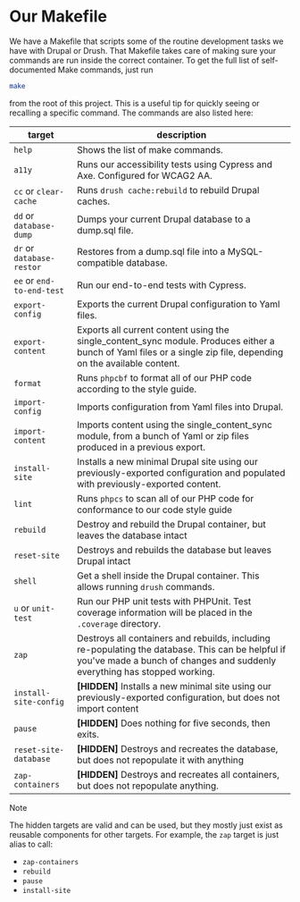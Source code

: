 # Our Makefile

We have a Makefile that scripts some of the routine development tasks we have
with Drupal or Drush. That Makefile takes care of making sure your commands are
run inside the correct container. To get the full list of self-documented Make
commands, just run

```sh
make
```

from the root of this project. This is a useful tip for quickly seeing or
recalling a specific command. The commands are also listed here:

| target                    | description                                                                                                                                                                    |
| ------------------------- | ------------------------------------------------------------------------------------------------------------------------------------------------------------------------------ |
| `help`                    | Shows the list of make commands.                                                                                                                                               |
| `a11y`                    | Runs our accessibility tests using Cypress and Axe. Configured for WCAG2 AA.                                                                                                   |
| `cc` or `clear-cache`     | Runs `drush cache:rebuild` to rebuild Drupal caches.                                                                                                                           |
| `dd` or `database-dump`   | Dumps your current Drupal database to a dump.sql file.                                                                                                                         |
| `dr` or `database-restor` | Restores from a dump.sql file into a MySQL-compatible database.                                                                                                                |
| `ee` or `end-to-end-test` | Run our end-to-end tests with Cypress.                                                                                                                                         |
| `export-config`           | Exports the current Drupal configuration to Yaml files.                                                                                                                        |
| `export-content`          | Exports all current content using the single_content_sync module. Produces either a bunch of Yaml files or a single zip file, depending on the available content.              |
| `format`                  | Runs `phpcbf` to format all of our PHP code according to the style guide.                                                                                                      |
| `import-config`           | Imports configuration from Yaml files into Drupal.                                                                                                                             |
| `import-content`          | Imports content using the single_content_sync module, from a bunch of Yaml or zip files produced in a previous export.                                                         |
| `install-site`            | Installs a new minimal Drupal site using our previously-exported configuration and populated with previously-exported content.                                                 |
| `lint`                    | Runs `phpcs` to scan all of our PHP code for conformance to our code style guide                                                                                               |
| `rebuild`                 | Destroy and rebuild the Drupal container, but leaves the database intact                                                                                                       |
| `reset-site`              | Destroys and rebuilds the database but leaves Drupal intact                                                                                                                    |
| `shell`                   | Get a shell inside the Drupal container. This allows running `drush` commands.                                                                                                 |
| `u` or `unit-test`        | Run our PHP unit tests with PHPUnit. Test coverage information will be placed in the `.coverage` directory.                                                                    |
| `zap`                     | Destroys all containers and rebuilds, including re-populating the database. This can be helpful if you've made a bunch of changes and suddenly everything has stopped working. |
| `install-site-config`     | **[HIDDEN]** Installs a new minimal site using our previously-exported configuration, but does not import content                                                              |
| `pause`                   | **[HIDDEN]** Does nothing for five seconds, then exits.                                                                                                                        |
| `reset-site-database`     | **[HIDDEN]** Destroys and recreates the database, but does not repopulate it with anything                                                                                     |
| `zap-containers`          | **[HIDDEN]** Destroys and recreates all containers, but does not repopulate anything.                                                                                          |

> [!NOTE]  
> The hidden targets are valid and can be used, but they mostly just exist as
> reusable components for other targets. For example, the `zap` target is just
> alias to call:
>
> - `zap-containers`
> - `rebuild`
> - `pause`
> - `install-site`
